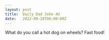 ```yaml
---
layout: post
title:  Daily Dad Joke 4U
date:   2022-09-28T00:00:00Z
---
```

What do you call a hot dog on wheels? Fast food!
